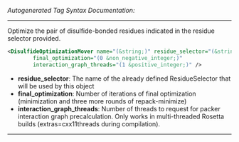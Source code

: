 <!-- THIS IS AN AUTOGENERATED FILE: Don't edit it directly, instead change the schema definition in the code itself. -->

_Autogenerated Tag Syntax Documentation:_

---
Optimize the pair of disulfide-bonded residues indicated in the residue selector provided.

```xml
<DisulfideOptimizationMover name="(&string;)" residue_selector="(&string;)"
        final_optimization="(0 &non_negative_integer;)"
        interaction_graph_threads="(1 &positive_integer;)" />
```

-   **residue_selector**: The name of the already defined ResidueSelector that will be used by this object
-   **final_optimization**: Number of iterations of final optimization (minimization and three more rounds of repack-minimize)
-   **interaction_graph_threads**: Number of threads to request for packer interaction graph precalculation.  Only works in multi-threaded Rosetta builds (extras=cxx11threads during compilation).

---
